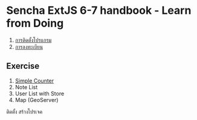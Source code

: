 
# Sencha ExtJS 6-7 handbook - Learn from Doing

1. [การติดตั้งโปรแกรม](install.md)
2. [การลงทะเบียน]()


## Exercise

1. [Simple Counter](simple-counter/README.md)
2. Note List
3. User List with Store
4. Map (GeoServer)

ติดตั้ง
สร้างโปรเจค

